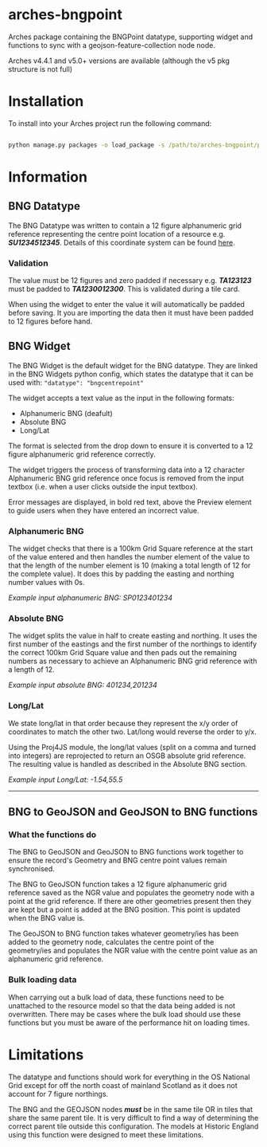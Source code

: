 # arches-bngpoint
Arches package containing the BNGPoint datatype, supporting widget and functions to sync with a geojson-feature-collection node node.

Arches v4.4.1 and v5.0+ versions are available (although the v5 pkg structure is not full)

# Installation

To install into your Arches project run the following command:

```bat

python manage.py packages -o load_package -s /path/to/arches-bngpoint/pkg

```


# Information

## BNG Datatype

The BNG Datatype was written to contain a 12 figure alphanumeric grid reference representing the centre point location of a resource e.g. ***SU1234512345***. Details of this coordinate system can be found [here](https://en.wikipedia.org/wiki/Ordnance_Survey_National_Grid).

### Validation

The value must be 12 figures and zero padded if necessary e.g. ***TA123123*** must be padded to ***TA1230012300***. This is validated during a tile card.

When using the widget to enter the value it will automatically be padded before saving. It you are importing the data then it must have been padded to 12 figures before hand.


## BNG Widget

The BNG Widget is the default widget for the BNG datatype. They are linked in the BNG Widgets python config, which states the datatype that it can be used with: `"datatype": "bngcentrepoint" `

The widget accepts a text value as the input in the following formats:

* Alphanumeric BNG (deafult)
* Absolute BNG
* Long/Lat

The format is selected from the drop down to ensure it is converted to a 12 figure alphanumeric grid reference correctly. 

The widget triggers the process of transforming data into a 12 character Alphanumeric BNG grid reference once focus is removed from the input textbox (i.e. when a user clicks outside the input textbox).

Error messages are displayed, in bold red text, above the Preview element to guide users when they have entered an incorrect value.

### Alphanumeric BNG
The widget checks that there is a 100km Grid Square reference at the start of the value entered and then handles the number element of the value to that the length of the number element is 10 (making a total length of 12 for the complete value). It does this by padding the easting and northing number values with 0s.

*Example input alphanumeric BNG: SP0123401234*

### Absolute BNG
The widget splits the value in half to create easting and northing. It uses the first number of the eastings and the first number of the northings to identify the correct 100km Grid Square value and then pads out the remaining numbers as necessary to achieve an Alphanumeric BNG grid reference with a length of 12.

*Example input absolute BNG: 401234,201234*

### Long/Lat

We state long/lat in that order because they represent the x/y order of coordinates to match the other two. Lat/long would reverse the order to y/x.

Using the Proj4JS module, the long/lat values (split on a comma and turned into integers) are reprojected to return an OSGB absolute grid reference. The resulting value is handled as described in the Absolute BNG section.

*Example input Long/Lat: -1.54,55.5*


---
## BNG to GeoJSON  and GeoJSON to BNG functions


### What the functions do

The BNG to GeoJSON and GeoJSON to BNG functions work together to ensure the record's Geometry and BNG centre point values remain synchronised.

The BNG to GeoJSON function takes a 12 figure alphanumeric grid reference saved as the NGR value and populates the geometry node with a point at the grid reference.  If there are other geometries present then they are kept but a point is added at the BNG position. This point is updated when the BNG value is.

The GeoJSON to BNG function takes whatever geometry/ies has been added to the geometry node, calculates the centre point of the geometry/ies and populates the NGR value with the centre point value as an alphanumeric grid reference.


### Bulk loading data

When carrying out a bulk load of data, these functions need to be unattached to the resource model so that the data being added is not overwritten.  There may be cases where the bulk load should use these functions but you must be aware of the performance hit on loading times.

# Limitations

The datatype and functions should work for everything in the OS National Grid except for off the north coast of mainland Scotland as it does not account for 7 figure northings.

The BNG and the GEOJSON nodes ***must*** be in the same tile OR in tiles that share the same parent tile. It is very difficult to find a way of determining the correct parent tile outside this configuration. The models at Historic England using this function were designed to meet these limitations.